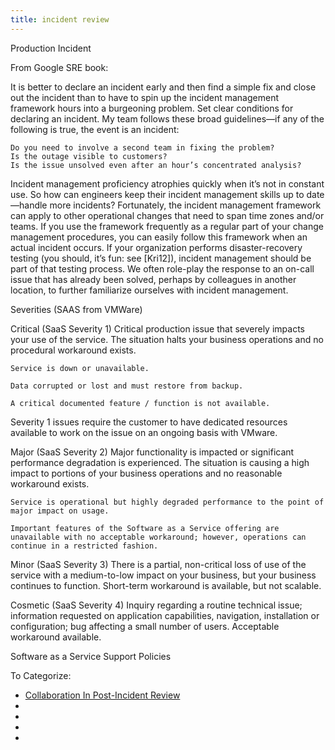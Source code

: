 ```yaml
---
title: incident review
---
```


Production Incident


From Google SRE book:

 It is better to declare an incident early and then find a simple fix and close out the incident than to have to spin up the incident management framework hours into a burgeoning problem. Set clear conditions for declaring an incident. My team follows these broad guidelines—if any of the following is true, the event is an incident:

    Do you need to involve a second team in fixing the problem?
    Is the outage visible to customers?
    Is the issue unsolved even after an hour’s concentrated analysis?

Incident management proficiency atrophies quickly when it’s not in constant use. So how can engineers keep their incident management skills up to date—handle more incidents? Fortunately, the incident management framework can apply to other operational changes that need to span time zones and/or teams. If you use the framework frequently as a regular part of your change management procedures, you can easily follow this framework when an actual incident occurs. If your organization performs disaster-recovery testing (you should, it’s fun: see [Kri12]), incident management should be part of that testing process. We often role-play the response to an on-call issue that has already been solved, perhaps by colleagues in another location, to further familiarize ourselves with incident management. 

Severities (SAAS from VMWare)

Critical (SaaS Severity 1) 	Critical production issue that severely impacts your use of the service. The situation halts your business operations and no procedural workaround exists.

    Service is down or unavailable.

    Data corrupted or lost and must restore from backup.

    A critical documented feature / function is not available.


Severity 1 issues require the customer to have dedicated resources available to work on the issue on an ongoing basis with VMware.

Major (SaaS Severity 2) 	Major functionality is impacted or significant performance degradation is experienced. The situation is causing a high impact to portions of your business operations and no reasonable workaround exists.

    Service is operational but highly degraded performance to the point of major impact on usage.

    Important features of the Software as a Service offering are unavailable with no acceptable workaround; however, operations can continue in a restricted fashion.


Minor (SaaS Severity 3) 	There is a partial, non-critical loss of use of the service with a medium-to-low impact on your business, but your business continues to function. Short-term workaround is available, but not scalable.

Cosmetic (SaaS Severity 4) 	Inquiry regarding a routine technical issue; information requested on application capabilities, navigation, installation or configuration; bug affecting a small number of users. Acceptable workaround available.

Software as a Service Support Policies


To Categorize:

- [Collaboration In Post-Incident Review](https://www.researchgate.net/publication/344166071_Collaboration_In_Post-Incident_Review_Skybrary_Hindsight_26)
- []()
- []()
- []()
- []()

